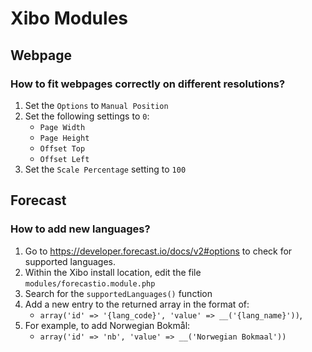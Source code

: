 ﻿# Xibo Modules #


## Webpage ##

### How to fit webpages correctly on different resolutions? ###

1. Set the `Options` to `Manual Position`
2. Set the following settings to `0`:
    * `Page Width`
    * `Page Height`
    * `Offset Top`
    * `Offset Left`
3. Set the `Scale Percentage` setting to `100`

## Forecast ##

### How to add new languages? ###

1. Go to <https://developer.forecast.io/docs/v2#options> to check for supported
   languages.
2. Within the Xibo install location, edit the file `modules/forecastio.module.php`
3. Search for the `supportedLanguages()` function
4. Add a new entry to the returned array in the format of:
    * `array('id' => '{lang_code}', 'value' => __('{lang_name}'))`,
5. For example, to add Norwegian Bokmål:
    * `array('id' => 'nb', 'value' => __('Norwegian Bokmaal'))`

